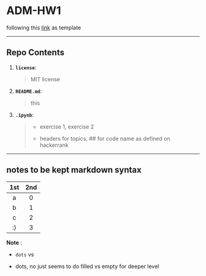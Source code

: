 # ADM-HW1

following this [link](https://github.com/lucamaiano/ADM/blob/master/2022/Homework_1/SUBMIT.md) as template

----------------------------

## Repo Contents

1. __`license`__: 
    > MIT license
3. __`README.md`__:
    > this
3. __`.ipynb`__:
    > * exercise 1, exercise 2 
    > - headers for topics, ## for code name as defined on hackerrank

----------------------------

## notes to be kept markdown syntax

|   1st  | 2nd |
|:--------:|:------------:|
|  a |     0     |
| b |      1      |
| c |      2      |
| :) |      3     |


__Note__ :
* `dots` vs
- dots, no just seems to do filled vs empty for deeper level
